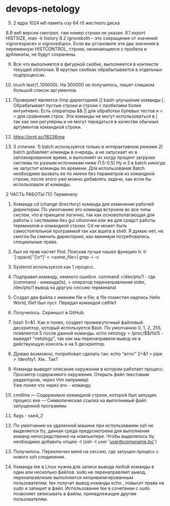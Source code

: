 # devops-netology
5. 2 ядра 1024 мб память озу 64 гб жесткого диска

8.В веб версии смотрел, там номер строки не указан.
8.1 export HISTSIZE, man -k history 
8.2 ignoreboth – это сокращение от значений «ignorespace» и «ignoredups». 
Если вы установите эти два значения в переменную HISTCONTROL, строки, начинающиеся с пробела и дубликаты, не будут сохранены.

9. Все что выполняется в фигурной скобке, выполняется в контексте текущей оболочки. 
В круглых скобках обрабытывается в отдельных подпроцессах.

10. touch test{1..100000}. На 300000 не получилось, пишет слишком большой список аргументов.

11. Проверяет является /tmp директорией
[[ bash-улучшение команды [. Обрабатывает пустые строки и строки с пробелами более интуитивно. Есть операторы && ||
для обработки булевых тестов и < > для сравнения строк. Эти команды не могут использоваться в [ так как они регулярны
и не могут передаться в качестве обычных аргументов командной строки.

12. https://prnt.sc/16236mw

13. 3 отличия. 1) batch используется только в интерактивном режиме 2) batch добавляет команды в очередь, а не запускает их в запланированное время, и выполняет их когда процент загрузки системы по разным источникам ниже (1.5-0.5)
Ну и 3 в batch никогда не запустит команды по времени.
Для использования Batch необходимо вызвать ее по имени без параметров из командной строки, после этого уже можно добавлять задачи, как если бы использовали at команды.


2 ЧАСТЬ РАБОТЫ ПО Терминалу
1. Команда cd (change direcrtory) команда для изменения рабочей директории. По умолчанию это команда встроена во все типы систем, что в принципе логично, так как
основополагающая для работы с системами без gui оболочки или же для средст работы терминалов и командной строки. Cd не может быть самостоятельной программой так как вшита в shell. Я думаю нет, не смогла бы сменить директорию, 
как минимум потребовались специальные права.

2. был не прав насчет find. Поискав лучше нашел функцию tr. tr '[:space]''[\n*]' < <some_file>| grep -i -c <text>

3. Systemd используется как 1 процесс.

4. Подправил команду, немного ошибся.
command >/dev/pts/1 - где (command - команда(ls), > оператор перенаправления stder, /dev/pts/1 вывод на другую сессию терминала)

5. Создал два файла с именем file и file; в file поместил надпись Hello World, file1 был пуст. Передал командой cat<file >file1


6. Получилось. Cкриншот в GitHub.

7. bash 5>&1. Как я понял, создает промежуточный файловый дескриптор, который используется Bash. По умолчанию 0, 1, 2, 255, появляется 5 после данной команды. 
echo netology > /proc/$$/fd/5 - выведет "netology", так как мы перенаправили вывод не в действующую консоль а на 5 дескриптор.

8. Думаю возможно, попробовал сделать так: echo "error" 2>&1 > pipe > /dev/tty1. Хм.. Так?

9. Команда выведет описание окружения в котором работает процесс. Просмотр содержимого окружения. Открыть файл текстовым редактором, через Vim например)\
Уже понял что через env - команду.

10. cmdline — Содержимое командной строки, которой был запущен процесс
exe — Символическая ссылка на выполнимый файл запущенной программы

11. flags - sse4_2

12. По умолчанию на удаленной машине при использовании ssh не выделяется tty, данная среда предусмотрена для выполнения команд непосредственно на компьютере.
Чтобы выделялось tty необходимо добавить опцию -t (ssh -t user 'user@compname.loc')

13. Получилось. Переключил меня на сессию, где запущен процесс с нового ssh соединения.

14. Команда tee в Linux нужна для записи вывода любой команды в один или несколько файлов.
sudo не перенаправляет вывод, перенаправление выполняется непривилигированным пользователем. tee получит вывод команды echo , повысит права на sudo и запишет в файл.
Использование tee в сочетании с sudo позволяет записывать в файлы, принадлежащие другим пользователям.